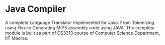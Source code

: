 Java Compiler
===================

A complete Language Translator Implemented for Java. From Tokenizing using Flex to Generating MIPS assembly code using JAVA.
The complete module is built as part of CS3310 course of Computer Science Department, IIT Madras.
